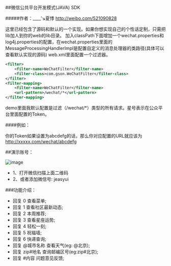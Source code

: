 ##微信公共平台开发模式(JAVA) SDK

#####作者：____′↘夏悸 http://weibo.com/521090828

这里已经包含了源码和默认的一个实现。如果你想实现自己的个性话定制，只需把lib加人到你的web的lib目录。
加入classPath下面增加一个wechat.properties和log4j.properties的配置，在wechat.properties里面的MessageProcessingHandlerImpl是配置自定义的消息处理器的类路径(具体可以查看默认实现的源码)
web.xml里面配置一个过滤器。
```xml
<filter>
    <filter-name>WeChatFilter</filter-name>
    <filter-class>com.gson.WeChatFilter</filter-class>
</filter>
<filter-mapping>
	<filter-name>WeChatFilter</filter-name>
	<url-pattern>/wechat/*</url-pattern>
</filter-mapping>
```
demo里面我默认配置是过滤（/wechat/*）类型的所有请求。星号表示在公众平台里面配置的Token。

####例如：

你的Token如果设置为abcdefg的话，那么你对应配置的URL就应该为 http://xxxxx.com/wechat/abcdefg


##演示账号：

![image](http://bbs.btboys.com/data/attachment/common/cf/180311ezs0kpcmaffi2uci.jpg)

* 1、打开微信扫描上面二维码 
* 2、或者添加微信号: jeasyui


###功能介绍：

* 回复 0 查看菜单;
* 回复 1 查看社区最新动态;
* 回复 2 本周推荐;
* 回复 3 查看星座运势;
* 回复 4 轻松一刻;
* 回复 5 祝福墙;
* 回复 6 快递查询;
* 回复 @城市名称 查看天气(eg: @北京);
* 回复 zip#地名 查询邮编区号(eg:zip#北京);
* 回复 #内容 问题意见反馈;